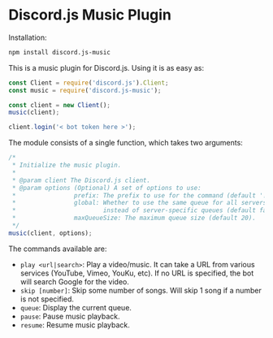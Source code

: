 # Discord.js Music Plugin

Installation:
```bash
npm install discord.js-music
```

This is a music plugin for Discord.js. Using it is as easy as:
```javascript
const Client = require('discord.js').Client;
const music = require('discord.js-music');

const client = new Client();
music(client);

client.login('< bot token here >');
```

The module consists of a single function, which takes two arguments:
```javascript
/*
 * Initialize the music plugin.
 *
 * @param client The Discord.js client.
 * @param options (Optional) A set of options to use:
 *                prefix: The prefix to use for the command (default '!').
 *                global: Whether to use the same queue for all servers
 *                        instead of server-specific queues (default false).
 *                maxQueueSize: The maximum queue size (default 20).
 */
music(client, options);
```

The commands available are:
* `play <url|search>`: Play a video/music. It can take a URL from various services (YouTube, Vimeo, YouKu, etc). If no URL is specified, the bot will search Google for the video.
* `skip [number]`: Skip some number of songs. Will skip 1 song if a number is not specified.
* `queue`: Display the current queue.
* `pause`: Pause music playback.
* `resume`: Resume music playback.
